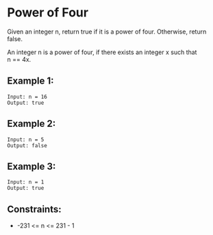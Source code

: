 # Power of Four 
Given an integer n, return true if it is a power of four. Otherwise, return  
false.

An integer n is a power of four, if there exists an integer x such that  
n == 4x.

## Example 1:

    Input: n = 16
    Output: true

## Example 2:

    Input: n = 5
    Output: false

## Example 3:

    Input: n = 1
    Output: true
 

## Constraints:

* -231 <= n <= 231 - 1

 